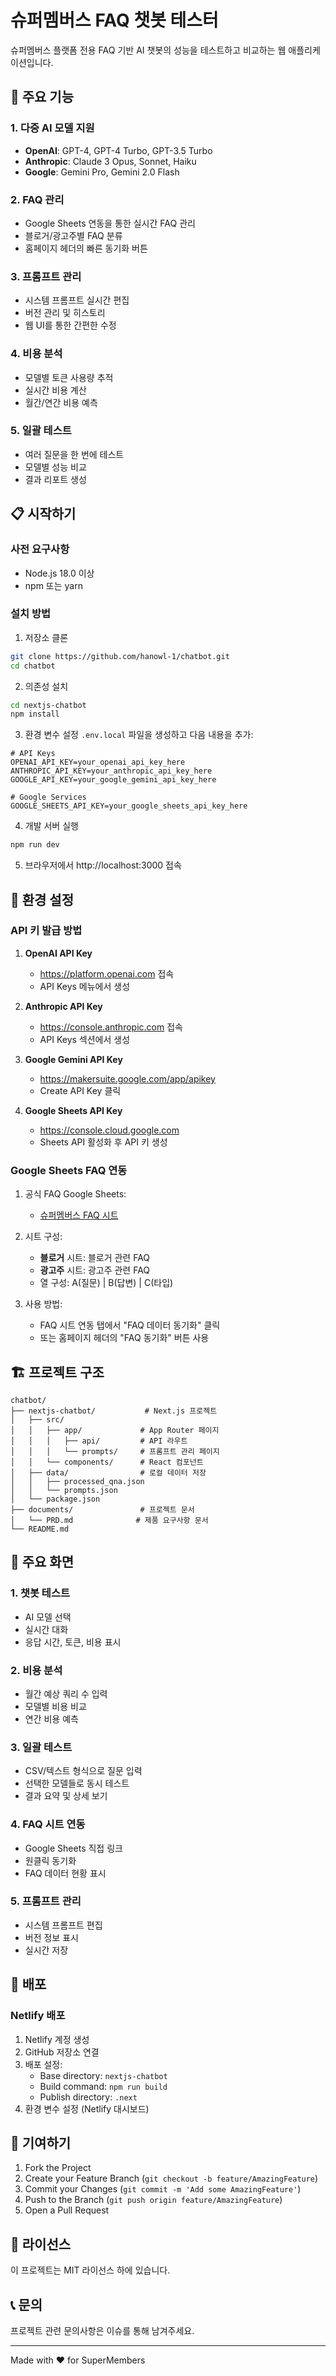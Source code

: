 # 슈퍼멤버스 FAQ 챗봇 테스터

슈퍼멤버스 플랫폼 전용 FAQ 기반 AI 챗봇의 성능을 테스트하고 비교하는 웹 애플리케이션입니다.

## 🚀 주요 기능

### 1. 다중 AI 모델 지원
- **OpenAI**: GPT-4, GPT-4 Turbo, GPT-3.5 Turbo
- **Anthropic**: Claude 3 Opus, Sonnet, Haiku
- **Google**: Gemini Pro, Gemini 2.0 Flash

### 2. FAQ 관리
- Google Sheets 연동을 통한 실시간 FAQ 관리
- 블로거/광고주별 FAQ 분류
- 홈페이지 헤더의 빠른 동기화 버튼

### 3. 프롬프트 관리
- 시스템 프롬프트 실시간 편집
- 버전 관리 및 히스토리
- 웹 UI를 통한 간편한 수정

### 4. 비용 분석
- 모델별 토큰 사용량 추적
- 실시간 비용 계산
- 월간/연간 비용 예측

### 5. 일괄 테스트
- 여러 질문을 한 번에 테스트
- 모델별 성능 비교
- 결과 리포트 생성

## 📋 시작하기

### 사전 요구사항
- Node.js 18.0 이상
- npm 또는 yarn

### 설치 방법

1. 저장소 클론
```bash
git clone https://github.com/hanowl-1/chatbot.git
cd chatbot
```

2. 의존성 설치
```bash
cd nextjs-chatbot
npm install
```

3. 환경 변수 설정
`.env.local` 파일을 생성하고 다음 내용을 추가:
```env
# API Keys
OPENAI_API_KEY=your_openai_api_key_here
ANTHROPIC_API_KEY=your_anthropic_api_key_here
GOOGLE_API_KEY=your_google_gemini_api_key_here

# Google Services
GOOGLE_SHEETS_API_KEY=your_google_sheets_api_key_here
```

4. 개발 서버 실행
```bash
npm run dev
```

5. 브라우저에서 http://localhost:3000 접속

## 🔧 환경 설정

### API 키 발급 방법
1. **OpenAI API Key**
   - https://platform.openai.com 접속
   - API Keys 메뉴에서 생성

2. **Anthropic API Key**
   - https://console.anthropic.com 접속
   - API Keys 섹션에서 생성

3. **Google Gemini API Key**
   - https://makersuite.google.com/app/apikey
   - Create API Key 클릭

4. **Google Sheets API Key**
   - https://console.cloud.google.com
   - Sheets API 활성화 후 API 키 생성

### Google Sheets FAQ 연동

1. 공식 FAQ Google Sheets:
   - [슈퍼멤버스 FAQ 시트](https://docs.google.com/spreadsheets/d/1QyimFEo-B9-5Nxt4OwWemAUr7aT6xxX0LGKGwSE0UDA/edit)

2. 시트 구성:
   - **블로거** 시트: 블로거 관련 FAQ
   - **광고주** 시트: 광고주 관련 FAQ
   - 열 구성: A(질문) | B(답변) | C(타입)

3. 사용 방법:
   - FAQ 시트 연동 탭에서 "FAQ 데이터 동기화" 클릭
   - 또는 홈페이지 헤더의 "FAQ 동기화" 버튼 사용

## 🏗️ 프로젝트 구조

```
chatbot/
├── nextjs-chatbot/           # Next.js 프로젝트
│   ├── src/
│   │   ├── app/             # App Router 페이지
│   │   │   ├── api/         # API 라우트
│   │   │   └── prompts/     # 프롬프트 관리 페이지
│   │   └── components/      # React 컴포넌트
│   ├── data/                # 로컬 데이터 저장
│   │   ├── processed_qna.json
│   │   └── prompts.json
│   └── package.json
├── documents/               # 프로젝트 문서
│   └── PRD.md              # 제품 요구사항 문서
└── README.md
```

## 📱 주요 화면

### 1. 챗봇 테스트
- AI 모델 선택
- 실시간 대화
- 응답 시간, 토큰, 비용 표시

### 2. 비용 분석
- 월간 예상 쿼리 수 입력
- 모델별 비용 비교
- 연간 비용 예측

### 3. 일괄 테스트
- CSV/텍스트 형식으로 질문 입력
- 선택한 모델들로 동시 테스트
- 결과 요약 및 상세 보기

### 4. FAQ 시트 연동
- Google Sheets 직접 링크
- 원클릭 동기화
- FAQ 데이터 현황 표시

### 5. 프롬프트 관리
- 시스템 프롬프트 편집
- 버전 정보 표시
- 실시간 저장

## 🚀 배포

### Netlify 배포
1. Netlify 계정 생성
2. GitHub 저장소 연결
3. 배포 설정:
   - Base directory: `nextjs-chatbot`
   - Build command: `npm run build`
   - Publish directory: `.next`
4. 환경 변수 설정 (Netlify 대시보드)

## 🤝 기여하기

1. Fork the Project
2. Create your Feature Branch (`git checkout -b feature/AmazingFeature`)
3. Commit your Changes (`git commit -m 'Add some AmazingFeature'`)
4. Push to the Branch (`git push origin feature/AmazingFeature`)
5. Open a Pull Request

## 📄 라이선스

이 프로젝트는 MIT 라이선스 하에 있습니다.

## 📞 문의

프로젝트 관련 문의사항은 이슈를 통해 남겨주세요.

---

Made with ❤️ for SuperMembers